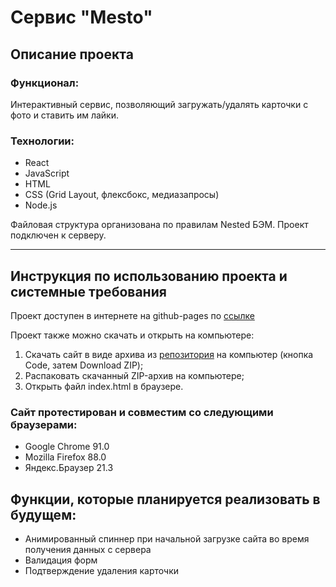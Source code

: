 # Сервис "Mesto"

## Описание проекта
### Функционал:
Интерактивный сервис, позволяющий загружать/удалять карточки с фото и ставить им лайки.

### Технологии:
- React
- JavaScript
- HTML
- CSS (Grid Layout, флексбокс, медиазапросы)
- Node.js

Файловая структура организована по правилам Nested БЭМ.
Проект подключен к серверу.
___________________________
## Инструкция по использованию проекта и системные требования
Проект доступен в интернете на github-pages по [ссылке](https://nik817.github.io/mesto-react/)

Проект также можно скачать и открыть на компьютере:
1. Скачать сайт в виде архива из [репозитория](https://github.com/nik817/mesto-react) на компьютер (кнопка Code, затем Download ZIP);
2. Распаковать скачанный ZIP-архив на компьютере;
3. Открыть файл index.html в браузере.

### Сайт протестирован и совместим со следующими браузерами:
* Google Chrome 91.0
* Mozilla Firefox 88.0
* Яндекс.Браузер 21.3

## Функции, которые планируется реализовать в будущем:
* Анимированный спиннер при начальной загрузке сайта во время получения данных с сервера
* Валидация форм
* Подтверждение удаления карточки
